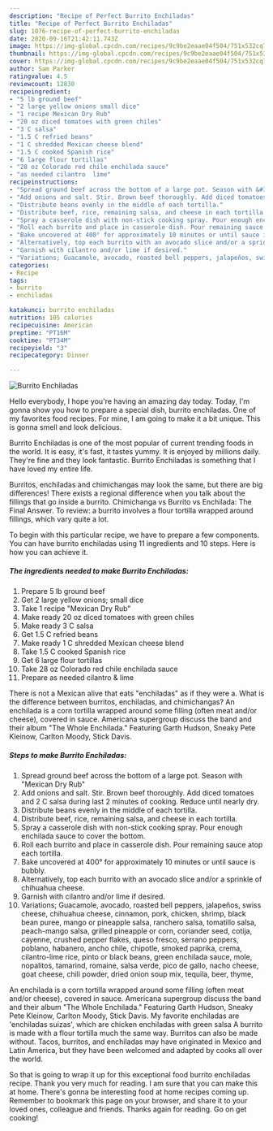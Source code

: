 ```yaml
---
description: "Recipe of Perfect Burrito Enchiladas"
title: "Recipe of Perfect Burrito Enchiladas"
slug: 1076-recipe-of-perfect-burrito-enchiladas
date: 2020-09-16T21:42:11.743Z
image: https://img-global.cpcdn.com/recipes/9c9be2eaae04f504/751x532cq70/burrito-enchiladas-recipe-main-photo.jpg
thumbnail: https://img-global.cpcdn.com/recipes/9c9be2eaae04f504/751x532cq70/burrito-enchiladas-recipe-main-photo.jpg
cover: https://img-global.cpcdn.com/recipes/9c9be2eaae04f504/751x532cq70/burrito-enchiladas-recipe-main-photo.jpg
author: Sam Parker
ratingvalue: 4.5
reviewcount: 12830
recipeingredient:
- "5 lb ground beef"
- "2 large yellow onions small dice"
- "1 recipe Mexican Dry Rub"
- "20 oz diced tomatoes with green chiles"
- "3 C salsa"
- "1.5 C refried beans"
- "1 C shredded Mexican cheese blend"
- "1.5 C cooked Spanish rice"
- "6 large flour tortillas"
- "28 oz Colorado red chile enchilada sauce"
- "as needed cilantro  lime"
recipeinstructions:
- "Spread ground beef across the bottom of a large pot. Season with &#34;Mexican Dry Rub&#34;"
- "Add onions and salt. Stir. Brown beef thoroughly. Add diced tomatoes and 2 C salsa during last 2 minutes of cooking. Reduce until nearly dry."
- "Distribute beans evenly in the middle of each tortilla."
- "Distribute beef, rice, remaining salsa, and cheese in each tortilla."
- "Spray a casserole dish with non-stick cooking spray. Pour enough enchilada sauce to cover the bottom."
- "Roll each burrito and place in casserole dish. Pour remaining sauce atop each tortilla."
- "Bake uncovered at 400° for approximately 10 minutes or until sauce is bubbly."
- "Alternatively, top each burrito with an avocado slice and/or a sprinkle of chihuahua cheese."
- "Garnish with cilantro and/or lime if desired."
- "Variations; Guacamole, avocado, roasted bell peppers, jalapeños, swiss cheese, chihuahua cheese, cinnamon, pork, chicken, shrimp, black bean puree, mango or pineapple salsa, ranchero salsa, tomatillo salsa, peach-mango salsa, grilled pineapple or corn, coriander seed, cotija, cayenne, crushed pepper flakes, queso fresco, serrano peppers, poblano, habanero, ancho chile, chipotle, smoked paprika, crema, cilantro-lime rice, pinto or black beans, green enchilada sauce, mole, nopalitos, tamarind, romaine, salsa verde, pico de gallo, nacho cheese, goat cheese, chili powder, dried onion soup mix, tequila, beer, thyme,"
categories:
- Recipe
tags:
- burrito
- enchiladas

katakunci: burrito enchiladas 
nutrition: 105 calories
recipecuisine: American
preptime: "PT16M"
cooktime: "PT34M"
recipeyield: "3"
recipecategory: Dinner

---
```



![Burrito Enchiladas](https://img-global.cpcdn.com/recipes/9c9be2eaae04f504/751x532cq70/burrito-enchiladas-recipe-main-photo.jpg)

Hello everybody, I hope you're having an amazing day today. Today, I'm gonna show you how to prepare a special dish, burrito enchiladas. One of my favorites food recipes. For mine, I am going to make it a bit unique. This is gonna smell and look delicious.

Burrito Enchiladas is one of the most popular of current trending foods in the world. It is easy, it's fast, it tastes yummy. It is enjoyed by millions daily. They're fine and they look fantastic. Burrito Enchiladas is something that I have loved my entire life.

Burritos, enchiladas and chimichangas may look the same, but there are big differences! There exists a regional difference when you talk about the fillings that go inside a burrito. Chimichanga vs Burrito vs Enchilada: The Final Answer. To review: a burrito involves a flour tortilla wrapped around fillings, which vary quite a lot.


To begin with this particular recipe, we have to prepare a few components. You can have burrito enchiladas using 11 ingredients and 10 steps. Here is how you can achieve it.

<!--inarticleads1-->

##### The ingredients needed to make Burrito Enchiladas:

1. Prepare 5 lb ground beef
1. Get 2 large yellow onions; small dice
1. Take 1 recipe &#34;Mexican Dry Rub&#34;
1. Make ready 20 oz diced tomatoes with green chiles
1. Make ready 3 C salsa
1. Get 1.5 C refried beans
1. Make ready 1 C shredded Mexican cheese blend
1. Take 1.5 C cooked Spanish rice
1. Get 6 large flour tortillas
1. Take 28 oz Colorado red chile enchilada sauce
1. Prepare as needed cilantro &amp; lime


There is not a Mexican alive that eats &#34;enchiladas&#34; as if they were a. What is the difference between burritos, enchiladas, and chimichangas? An enchilada is a corn tortilla wrapped around some filling (often meat and/or cheese), covered in sauce. Americana supergroup discuss the band and their album &#34;The Whole Enchilada.&#34; Featuring Garth Hudson, Sneaky Pete Kleinow, Carlton Moody, Stick Davis. 

<!--inarticleads2-->

##### Steps to make Burrito Enchiladas:

1. Spread ground beef across the bottom of a large pot. Season with &#34;Mexican Dry Rub&#34;
1. Add onions and salt. Stir. Brown beef thoroughly. Add diced tomatoes and 2 C salsa during last 2 minutes of cooking. Reduce until nearly dry.
1. Distribute beans evenly in the middle of each tortilla.
1. Distribute beef, rice, remaining salsa, and cheese in each tortilla.
1. Spray a casserole dish with non-stick cooking spray. Pour enough enchilada sauce to cover the bottom.
1. Roll each burrito and place in casserole dish. Pour remaining sauce atop each tortilla.
1. Bake uncovered at 400° for approximately 10 minutes or until sauce is bubbly.
1. Alternatively, top each burrito with an avocado slice and/or a sprinkle of chihuahua cheese.
1. Garnish with cilantro and/or lime if desired.
1. Variations; Guacamole, avocado, roasted bell peppers, jalapeños, swiss cheese, chihuahua cheese, cinnamon, pork, chicken, shrimp, black bean puree, mango or pineapple salsa, ranchero salsa, tomatillo salsa, peach-mango salsa, grilled pineapple or corn, coriander seed, cotija, cayenne, crushed pepper flakes, queso fresco, serrano peppers, poblano, habanero, ancho chile, chipotle, smoked paprika, crema, cilantro-lime rice, pinto or black beans, green enchilada sauce, mole, nopalitos, tamarind, romaine, salsa verde, pico de gallo, nacho cheese, goat cheese, chili powder, dried onion soup mix, tequila, beer, thyme,


An enchilada is a corn tortilla wrapped around some filling (often meat and/or cheese), covered in sauce. Americana supergroup discuss the band and their album &#34;The Whole Enchilada.&#34; Featuring Garth Hudson, Sneaky Pete Kleinow, Carlton Moody, Stick Davis. My favorite enchiladas are &#39;enchiladas suizas&#39;, which are chicken enchiladas with green salsa A burrito is made with a flour tortilla much the same way. Burritos can also be made without. Tacos, burritos, and enchiladas may have originated in Mexico and Latin America, but they have been welcomed and adapted by cooks all over the world. 

So that is going to wrap it up for this exceptional food burrito enchiladas recipe. Thank you very much for reading. I am sure that you can make this at home. There's gonna be interesting food at home recipes coming up. Remember to bookmark this page on your browser, and share it to your loved ones, colleague and friends. Thanks again for reading. Go on get cooking!
